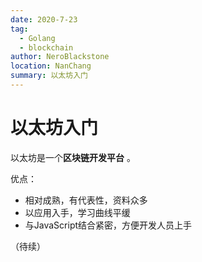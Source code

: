 ```yaml
---
date: 2020-7-23
tag: 
  - Golang
  - blockchain
author: NeroBlackstone
location: NanChang
summary: 以太坊入门
---
```


# 以太坊入门

以太坊是一个**区块链开发平台** 。

优点：

- 相对成熟，有代表性，资料众多
- 以应用入手，学习曲线平缓
- 与JavaScript结合紧密，方便开发人员上手

（待续）